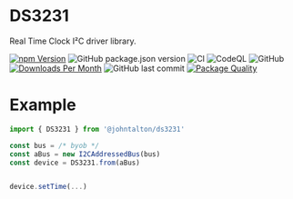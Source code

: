 # DS3231

Real Time Clock I²C driver library.


[![npm Version](http://img.shields.io/npm/v/@johntalton/ds3231.svg)](https://www.npmjs.com/package/@johntalton/ds3231)
![GitHub package.json version](https://img.shields.io/github/package-json/v/johntalton/ds3231)
![CI](https://github.com/johntalton/ds3231/workflows/CI/badge.svg)
![CodeQL](https://github.com/johntalton/ds3231/workflows/CodeQL/badge.svg)
![GitHub](https://img.shields.io/github/license/johntalton/ds3231)
[![Downloads Per Month](http://img.shields.io/npm/dm/@johntalton/ds3231.svg)](https://www.npmjs.com/package/@johntalton/ds3231)
![GitHub last commit](https://img.shields.io/github/last-commit/johntalton/ds3231)
[![Package Quality](https://npm.packagequality.com/shield/%40johntalton%2Fds3231.svg)](https://packagequality.com/#?package=@johntalton/ds3231)


# Example

```javascript
import { DS3231 } from '@johntalton/ds3231'

const bus = /* byob */
const aBus = new I2CAddressedBus(bus)
const device = DS3231.from(aBus)


device.setTime(...)

```





